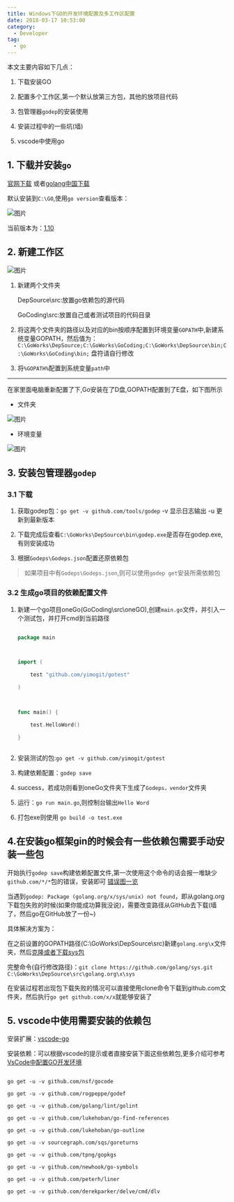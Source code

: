 ```yaml
---
title: Windows下GO的开发环境配置及多工作区配置
date: 2018-03-17 10:53:00
category:
  - Developer
tag:
  - go
---
```


本文主要内容如下几点：

1. 下载安装GO

2. 配置多个工作区,第一个默认放第三方包，其他的放项目代码

3. 包管理器`godep`的安装使用

4. 安装过程中的一些坑(墙)

5. vscode中使用go



## 1. 下载并安装`go`

[官网下载](https://golang.org/dl/) 或者[golang中国下载](https://www.golangtc.com/download)      

默认安装到`C:\GO`,使用`go version`查看版本：           

![图片](https://dn-coding-net-production-pp.qbox.me/27eb4c4e-cf4b-4e8b-8536-38e9a46743e6.png)       

当前版本为：[1.10](https://dl.google.com/go/go1.10.windows-amd64.msi)       



## 2. 新建工作区

![图片](https://dn-coding-net-production-pp.qbox.me/24fd84e8-9835-4d41-893a-91fa557f1335.png)

1. 新建两个文件夹

    DepSource\src:放置go依赖包的源代码

    GoCoding\src:放置自己或者测试项目的代码目录

2. 将这两个文件夹的路径以及对应的bin按顺序配置到环境变量`GOPATH`中,新建系统变量GOPATH，然后值为：`C:\GoWorks\DepSource;C:\GoWorks\GoCoding;C:\GoWorks\DepSource\bin;C:\GoWorks\GoCoding\bin;` 盘符请自行修改

3. 将`%GOPATH%`配置到系统变量`path`中       

<!--more-->

------------        

在家里面电脑重新配置了下,Go安装在了D盘,GOPATH配置到了E盘，如下图所示

* 文件夹

![图片](https://dn-coding-net-production-pp.qbox.me/62c465c0-642e-429e-9f61-f97fe8dcbefb.png)

* 环境变量

![图片](https://dn-coding-net-production-pp.qbox.me/374abe7f-2aef-4f6d-b4a0-08b82c1a9d08.png)



## 3. 安装包管理器`godep`

### 3.1 下载

1. 获取godep包：`go get -v github.com/tools/godep` -v 显示日志输出 -u 更新到最新版本        

2. 下载完成后查看`C:\GoWorks\DepSource\bin\godep.exe`是否存在godep.exe,有则安装成功     

3. 根据`Godeps\Godeps.json`配置还原依赖包       

> 如果项目中有`Godeps\Godeps.json`,则可以使用`godep get`安装所需依赖包      



### 3.2 生成go项目的依赖配置文件

1. 新建一个go项目oneGo(GoCoding\src\oneGO),创建`main.go`文件，并引入一个测试包，并打开cmd到当前路径            

    ``` go

    package main



    import (

        test "github.com/yimogit/gotest"

    )



    func main() {

        test.HelloWord()

    }



    ```             

2. 安装测试的包:`go get -v github.com/yimogit/gotest`

3. 构建依赖配置：`godep save`

4. success，若成功则看到oneGo文件夹下生成了`Godeps，vendor`文件夹

5. 运行：`go run main.go`,则控制台输出`Hello Word`

6. 打包exe则使用 `go build -o test.exe`



## 4.在安装go框架gin的时候会有一些依赖包需要手动安装一些包

开始执行`godep save`构建依赖配置文件,第一次使用这个命令的话会报一堆缺少`github.com/*/*`包的错误，安装即可 [错误图一览](https://dn-coding-net-production-pp.qbox.me/4ab0bba6-ca7f-4d2c-bd15-5beb428efd28.png)       

当遇到`godep: Package (golang.org/x/sys/unix) not found`，即从golang.org下载包失败的时候(如果你能成功算我没说)，需要改变路径从GitHub去下载(墙了，然后go在GitHub放了一份~)        

具体解决方案为：            

在之前设置的GOPATH路径(C:\GoWorks\DepSource\src\)新建`golang.org\x`文件夹，然后[克隆或者下载sys包](https://github.com/golang/sys)      

完整命令(自行修改路径)：`git clone https://github.com/golang/sys.git C:\GoWorks\DepSource\src\golang.org\x\sys`         

在安装过程若出现包下载失败的情况可以直接使用clone命令下载到github.com文件夹，然后执行`go get github.com/x/x`就能够安装了



## 5. vscode中使用需要安装的依赖包

安装扩展：[vscode-go](https://github.com/microsoft/vscode-go)           

安装依赖：可以根据vscode的提示或者直接安装下面这些依赖包,更多介绍可参考[VsCode中配置GO开发环境](https://www.cnblogs.com/zsy/archive/2016/02/28/5223957.html)         

```  

go get -u -v github.com/nsf/gocode      

go get -u -v github.com/rogpeppe/godef      

go get -u -v github.com/golang/lint/golint   

go get -u -v github.com/lukehoban/go-find-references   

go get -u -v github.com/lukehoban/go-outline        

go get -u -v sourcegraph.com/sqs/goreturns          

go get -u -v github.com/tpng/gopkgs     

go get -u -v github.com/newhook/go-symbols      

go get -u -v github.com/peterh/liner 

go get -u -v github.com/derekparker/delve/cmd/dlv   

```
